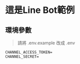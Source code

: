 # 這是Line Bot範例

## 環境參數

> 請將 .env.example 改成 .env

```.env
CHANNEL_ACCESS_TOKEN=
CHANNEL_SECRET=
```
